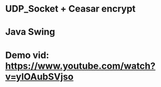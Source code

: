 # UDP_Socket + Ceasar encrypt
# Java Swing 
# Demo vid: https://www.youtube.com/watch?v=yIOAubSVjso
